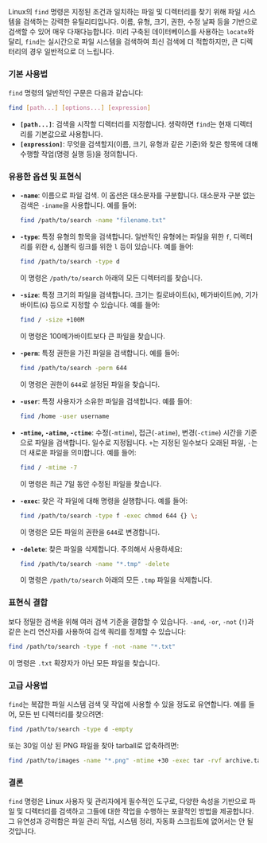 Linux의 `find` 명령은 지정된 조건과 일치하는 파일 및 디렉터리를 찾기 위해 파일 시스템을 검색하는 강력한 유틸리티입니다. 이름, 유형, 크기, 권한, 수정 날짜 등을 기반으로 검색할 수 있어 매우 다재다능합니다. 미리 구축된 데이터베이스를 사용하는 `locate`와 달리, `find`는 실시간으로 파일 시스템을 검색하여 최신 검색에 더 적합하지만, 큰 디렉터리의 경우 일반적으로 더 느립니다.

### 기본 사용법

`find` 명령의 일반적인 구문은 다음과 같습니다:

```bash
find [path...] [options...] [expression]
```

- **`[path...]`**: 검색을 시작할 디렉터리를 지정합니다. 생략하면 `find`는 현재 디렉터리를 기본값으로 사용합니다.
- **`[expression]`**: 무엇을 검색할지(이름, 크기, 유형과 같은 기준)와 찾은 항목에 대해 수행할 작업(명령 실행 등)을 정의합니다.

### 유용한 옵션 및 표현식

- **`-name`**: 이름으로 파일 검색. 이 옵션은 대소문자를 구분합니다. 대소문자 구분 없는 검색은 `-iname`을 사용합니다. 예를 들어:

  ```bash
  find /path/to/search -name "filename.txt"
  ```

- **`-type`**: 특정 유형의 항목을 검색합니다. 일반적인 유형에는 파일을 위한 `f`, 디렉터리를 위한 `d`, 심볼릭 링크를 위한 `l` 등이 있습니다. 예를 들어:

  ```bash
  find /path/to/search -type d
  ```

  이 명령은 `/path/to/search` 아래의 모든 디렉터리를 찾습니다.

- **`-size`**: 특정 크기의 파일을 검색합니다. 크기는 킬로바이트(`k`), 메가바이트(`M`), 기가바이트(`G`) 등으로 지정할 수 있습니다. 예를 들어:

  ```bash
  find / -size +100M
  ```

  이 명령은 100메가바이트보다 큰 파일을 찾습니다.

- **`-perm`**: 특정 권한을 가진 파일을 검색합니다. 예를 들어:

  ```bash
  find /path/to/search -perm 644
  ```

  이 명령은 권한이 `644`로 설정된 파일을 찾습니다.

- **`-user`**: 특정 사용자가 소유한 파일을 검색합니다. 예를 들어:

  ```bash
  find /home -user username
  ```

- **`-mtime`, `-atime`, `-ctime`**: 수정(`-mtime`), 접근(`-atime`), 변경(`-ctime`) 시간을 기준으로 파일을 검색합니다. 일수로 지정됩니다. `+`는 지정된 일수보다 오래된 파일, `-`는 더 새로운 파일을 의미합니다. 예를 들어:

  ```bash
  find / -mtime -7
  ```

  이 명령은 최근 7일 동안 수정된 파일을 찾습니다.

- **`-exec`**: 찾은 각 파일에 대해 명령을 실행합니다. 예를 들어:

  ```bash
  find /path/to/search -type f -exec chmod 644 {} \;
  ```

  이 명령은 모든 파일의 권한을 `644`로 변경합니다.

- **`-delete`**: 찾은 파일을 삭제합니다. 주의해서 사용하세요:
  ```bash
  find /path/to/search -name "*.tmp" -delete
  ```
  이 명령은 `/path/to/search` 아래의 모든 `.tmp` 파일을 삭제합니다.

### 표현식 결합

보다 정밀한 검색을 위해 여러 검색 기준을 결합할 수 있습니다. `-and`, `-or`, `-not` (`!`)과 같은 논리 연산자를 사용하여 검색 쿼리를 정제할 수 있습니다:

```bash
find /path/to/search -type f -not -name "*.txt"
```

이 명령은 `.txt` 확장자가 아닌 모든 파일을 찾습니다.

### 고급 사용법

`find`는 복잡한 파일 시스템 검색 및 작업에 사용할 수 있을 정도로 유연합니다. 예를 들어, 모든 빈 디렉터리를 찾으려면:

```bash
find /path/to/search -type d -empty
```

또는 30일 이상 된 PNG 파일을 찾아 tarball로 압축하려면:

```bash
find /path/to/images -name "*.png" -mtime +30 -exec tar -rvf archive.tar {} \;
```

### 결론

`find` 명령은 Linux 사용자 및 관리자에게 필수적인 도구로, 다양한 속성을 기반으로 파일 및 디렉터리를 검색하고 그들에 대한 작업을 수행하는 포괄적인 방법을 제공합니다. 그 유연성과 강력함은 파일 관리 작업, 시스템 정리, 자동화 스크립트에 없어서는 안 될 것입니다.
